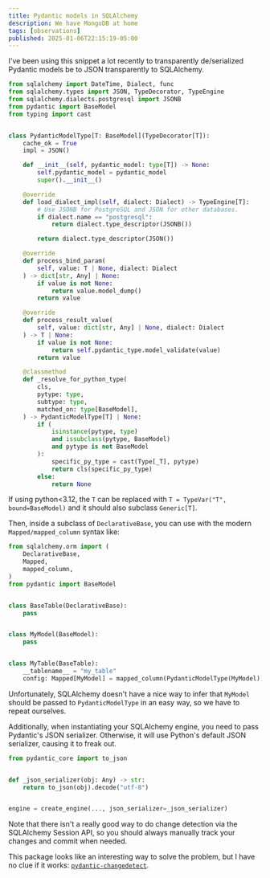 ```yaml
---
title: Pydantic models in SQLAlchemy
description: We have MongoDB at home
tags: [observations]
published: 2025-01-06T22:15:19-05:00
---
```


I've been using this snippet a lot recently to transparently de/serialized Pydantic models be to JSON transparently to SQLAlchemy.

```python
from sqlalchemy import DateTime, Dialect, func
from sqlalchemy.types import JSON, TypeDecorator, TypeEngine
from sqlalchemy.dialects.postgresql import JSONB
from pydantic import BaseModel
from typing import cast


class PydanticModelType[T: BaseModel](TypeDecorator[T]):
    cache_ok = True
    impl = JSON()

    def __init__(self, pydantic_model: type[T]) -> None:
        self.pydantic_model = pydantic_model
        super().__init__()

    @override
    def load_dialect_impl(self, dialect: Dialect) -> TypeEngine[T]:
        # Use JSONB for PostgreSQL and JSON for other databases.
        if dialect.name == "postgresql":
            return dialect.type_descriptor(JSONB())

        return dialect.type_descriptor(JSON())

    @override
    def process_bind_param(
        self, value: T | None, dialect: Dialect
    ) -> dict[str, Any] | None:
        if value is not None:
            return value.model_dump()
        return value

    @override
    def process_result_value(
        self, value: dict[str, Any] | None, dialect: Dialect
    ) -> T | None:
        if value is not None:
            return self.pydantic_type.model_validate(value)
        return value

    @classmethod
    def _resolve_for_python_type(
        cls,
        pytype: type,
        subtype: type,
        matched_on: type[BaseModel],
    ) -> PydanticModelType[T] | None:
        if (
            isinstance(pytype, type)
            and issubclass(pytype, BaseModel)
            and pytype is not BaseModel
        ):
            specific_py_type = cast(Type[_T], pytype)
            return cls(specific_py_type)
        else:
            return None
```

If using python<3.12, the `T` can be replaced with `T = TypeVar("T", bound=BaseModel)` and it should also subclass `Generic[T]`.

Then, inside a subclass of `DeclarativeBase`, you can use with the modern `Mapped/mapped_column` syntax like:

```python
from sqlalchemy.orm import (
    DeclarativeBase,
    Mapped,
    mapped_column,
)
from pydantic import BaseModel


class BaseTable(DeclarativeBase):
    pass


class MyModel(BaseModel):
    pass


class MyTable(BaseTable):
    __tablename__ = "my_table"
    config: Mapped[MyModel] = mapped_column(PydanticModelType(MyModel))
```

Unfortunately, SQLAlchemy doesn't have a nice way to infer that `MyModel` should be passed to `PydanticModelType` in an easy way, so we have to repeat ourselves.

Additionally, when instantiating your SQLAlchemy engine, you need to pass Pydantic's JSON serializer. Otherwise, it will use Python's default JSON serializer, causing it to freak out.

```python
from pydantic_core import to_json


def _json_serializer(obj: Any) -> str:
    return to_json(obj).decode("utf-8")


engine = create_engine(..., json_serializer=_json_serializer)
```

Note that there isn't a really good way to do change detection via the SQLAlchemy Session API, so you should always manually track your changes and commit when needed.

This package looks like an interesting way to solve the problem, but I have no clue if it works: [`pydantic-changedetect`](https://github.com/team23/pydantic-changedetect/tree/main).
